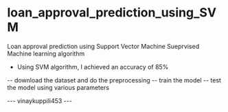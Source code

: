 # loan_approval_prediction_using_SVM

Loan approval prediction using Support Vector Machine Sueprvised Machine learning algorithm
- Using SVM algorithm, I achieved an accuracy of 85%


-- download the dataset and do the preprocessing 
-- train the model 
-- test the model using various parameters


--- vinaykuppili453 ---

